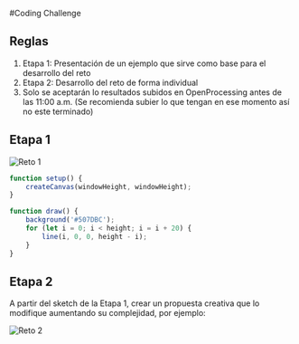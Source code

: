 #Coding Challenge

## Reglas

1. Etapa 1: Presentación de un ejemplo que sirve como base para el desarrollo del reto
2. Etapa 2: Desarrollo del reto de forma individual
3. Solo se aceptarán lo resultados subidos en OpenProcessing antes de las 11:00 a.m. (Se recomienda subier lo que tengan en ese momento así no este terminado)

## Etapa 1

![Reto 1](https://raw.githubusercontent.com/daniels13ca/Intro_Programacion/master/images/Reto1.JPG)

```javascript
function setup() {
	createCanvas(windowHeight, windowHeight);
}

function draw() {
	background('#507DBC');
	for (let i = 0; i < height; i = i + 20) {
		line(i, 0, 0, height - i);
	}
}
```

## Etapa 2

A partir del sketch de la Etapa 1, crear un propuesta creativa que lo modifique aumentando su complejidad, por ejemplo:

![Reto 2](https://raw.githubusercontent.com/daniels13ca/Intro_Programacion/master/images/Reto2.JPG) 
